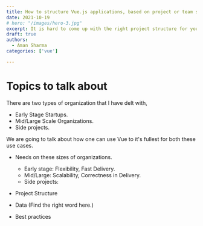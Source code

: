 ```yaml
---
title: How to structure Vue.js applications, based on project or team size?
date: 2021-10-19
# hero: "/images/hero-3.jpg"
excerpt: It is hard to come up with the right project structure for your Vue project, instantly. Here we discuss how you can choose the right structure based on your org size. We also discuss some best practices here.
draft: true
authors:
  - Aman Sharma
categories: ['vue']

---
```


# Topics to talk about

There are two types of organization that I have delt with, 
- Early Stage Startups.
- Mid/Large Scale Organizations.
- Side projects.

We are going to talk about how one can use Vue to it's fullest for both these use cases. 
* Needs on these sizes of organizations.
  * Early stage: Flexibility, Fast Delivery.
  * Mid/Large: Scalability, Correctness in Delivery.
  * Side projects: 

* Project Structure
* Data (Find the right word here.)
* Best practices